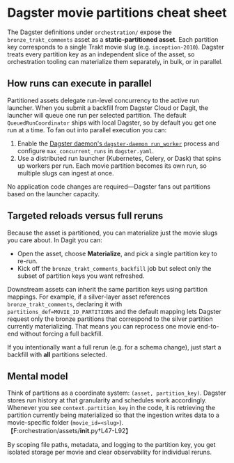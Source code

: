 # Dagster movie partitions cheat sheet

The Dagster definitions under `orchestration/` expose the `bronze_trakt_comments` asset as a
**static-partitioned asset**. Each partition key corresponds to a single Trakt movie slug
(e.g. `inception-2010`). Dagster treats every partition key as an independent slice of the
asset, so orchestration tooling can materialize them separately, in bulk, or in parallel.

## How runs can execute in parallel

Partitioned assets delegate run-level concurrency to the active run launcher. When you
submit a backfill from Dagster Cloud or Dagit, the launcher will queue one run per selected
partition. The default `QueuedRunCoordinator` ships with local Dagster, so by default you
get one run at a time. To fan out into parallel execution you can:

1. Enable the [Dagster daemon's `dagster-daemon run_worker`](https://docs.dagster.io/guides/deploying/running-dagster-locally#running-the-dagster-daemon)
   process and configure `max_concurrent_runs` in `dagster.yaml`.
2. Use a distributed run launcher (Kubernetes, Celery, or Dask) that spins up workers per
   run. Each movie partition becomes its own run, so multiple slugs can ingest at once.

No application code changes are required—Dagster fans out partitions based on the launcher
capacity.

## Targeted reloads versus full reruns

Because the asset is partitioned, you can materialize just the movie slugs you care about.
In Dagit you can:

* Open the asset, choose **Materialize**, and pick a single partition key to re-run.
* Kick off the `bronze_trakt_comments_backfill` job but select only the subset of partition
  keys you want refreshed.

Downstream assets can inherit the same partition keys using partition mappings. For example,
if a silver-layer asset references `bronze_trakt_comments`, declaring it with
`partitions_def=MOVIE_ID_PARTITIONS` and the default mapping lets Dagster request only the
bronze partitions that correspond to the silver partition currently materializing. That
means you can reprocess one movie end-to-end without forcing a full backfill.

If you intentionally want a full rerun (e.g. for a schema change), just start a backfill
with **all** partitions selected.

## Mental model

Think of partitions as a coordinate system: `(asset, partition_key)`. Dagster stores run
history at that granularity and schedules work accordingly. Whenever you see
`context.partition_key` in the code, it is retrieving the partition currently being
materialized so that the ingestion writes data to a movie-specific folder
(`movie_id=<slug>`). 【F:orchestration/assets/__init__.py†L47-L92】

By scoping file paths, metadata, and logging to the partition key, you get isolated storage
per movie and clear observability for individual reruns.
